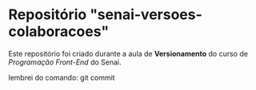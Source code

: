 # Repositório "senai-versoes-colaboracoes"

Este repositório foi criado durante a aula de **Versionamento** do curso de *Programação Front-End* do Senai.

lembrei do comando: git commit
